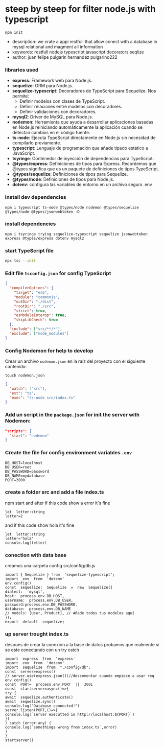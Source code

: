 # steep by steep for filter node.js with typescript

    npm init
    

 - description: we crate a appi restfull that allow conect with a database in mysql relational and magment all information
 - keywords: restfull nodejs typescript javascript decorators seqlize
 - author: juan felipe pulgarin hernandez pulgarino222
### libraries used
 -    **express**: Framework web para Node.js.
-   **sequelize**: ORM para Node.js.
-   **sequelize-typescript**: Decoradores de TypeScript para Sequelize. Nos permite:
    -   Definir modelos con clases de TypeScript.
    -   Definir relaciones entre modelos con decoradores.
    -   Definir validaciones con decoradores.
-   **mysql2**: Driver de MySQL para Node.js.
-   **nodemon**: Herramienta que ayuda a desarrollar aplicaciones basadas en Node.js reiniciando automáticamente la aplicación cuando se detectan cambios en el código fuente.
-   **ts-node**: Ejecuta TypeScript directamente en Node.js sin necesidad de compilarlo previamente.
-   **typescript**: Lenguaje de programación que añade tipado estático a JavaScript.
-   **tsyringe**: Contenedor de inyección de dependencias para TypeScript.
-   **@types/express**: Definiciones de tipos para Express. Recordemos que @types significa que es un paquete de definiciones de tipos TypeScript.
-   **@types/sequelize**: Definiciones de tipos para Sequelize.
-   **@types/node**: Definiciones de tipos para Node.js.
-   **dotenv**: configura las variables de entorno en un archivo seguro .env

### install dev dependencies

    npm i typescript ts-node @types/node nodemon @types/sequelize @types/node @types/jsonwebtoken -D

### install  dependencies

    npm i tsyringe trying sequelize-typescript sequelize jsonwebtoken express @types/express dotenv mysql2


### start TypeScript file
```bash
npx tsc --init
```
### Edit file `tsconfig.json` for config TypeScript
```json
{
  "compilerOptions": {
    "target": "es6",
    "module": "commonjs",
    "outDir": "./dist",
    "rootDir": "./src",
    "strict": true,
    "esModuleInterop": true,
    "skipLibCheck": true
  },
  "include": ["src/**/*"],
  "exclude": ["node_modules"]
}
```

### Config Nodemon for help to develop
Crear un archivo `nodemon.json` en la raíz del proyecto con el siguiente contenido:

    touch nodemon.json

```json
{
  "watch": ["src"],
  "ext": "ts",
  "exec": "ts-node src/index.ts"
}
```
### Add un script in the `package.json` for init the server with Nodemon:
```json
"scripts": {
  "start": "nodemon"
}
```

### Create the file for config environment variables `.env`
```dotenv
DB_HOST=localhost
DB_USER=root
DB_PASSWORD=password
DB_NAME=mydatabase
PORT=3000
```
### create a folder src and add a file index.ts
npm start and after if this code show a error it's fine 

    let  letter:string
    letter=2
and if this code show hola it's fine

    let  letter:string
    letter='hola'
    console.log(letter)

### conection with data base
creamos una carpeta config src/config/db.js

    import { Sequelize } from  'sequelize-typescript';
    import  env  from  'dotenv'
    env.config()
    const  sequelize:  Sequelize  =  new  Sequelize({
    dialect:  'mysql',
    host:  process.env.DB_HOST,
    username:  process.env.DB_USER,
    password:process.env.DB_PASSWORD,
    database:  process.env.DB_NAME
    // models: [User, Product], // Añade todos tus modelos aquí
    });
    export  default  sequelize;


### up server trought  index.ts
despues de crear la conexion a la base de datos probamos que realmente si se este conectando con un try catch 

    import  express  from  'express'
    import  env  from  'dotenv'
    import  sequelize  from  "./config/db";
    const  server=express()
    // server.use(express.json())//descomentar cuando empiece a usar req
    env.config()
    const  PORT=  process.env.PORT  ||  3001
    const  startserver=async()=>{
    try {
    await  sequelize.authenticate()
    await  sequelize.sync()
    console.log("Database connected!")
    server.listen(PORT,()=>{
    console.log(`server executted in http://localhost:${PORT}`)
    })
    } catch (error:any) {
    console.log(`somethings wrong from index.ts`,error)
    }
    }
    startserver()
    
    
